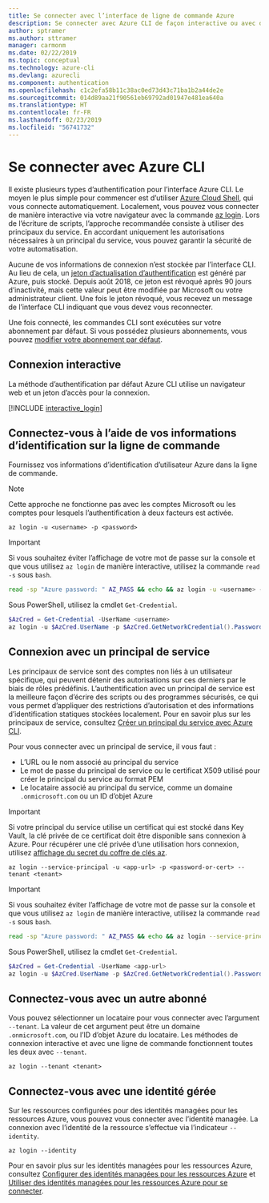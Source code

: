 ```yaml
---
title: Se connecter avec l’interface de ligne de commande Azure
description: Se connecter avec Azure CLI de façon interactive ou avec des informations d’identification locales
author: sptramer
ms.author: sttramer
manager: carmonm
ms.date: 02/22/2019
ms.topic: conceptual
ms.technology: azure-cli
ms.devlang: azurecli
ms.component: authentication
ms.openlocfilehash: c1c2efa58b11c38ac0ed73d43c71ba1b2a44de2e
ms.sourcegitcommit: 014d89aa21f90561eb69792ad01947e481ea640a
ms.translationtype: HT
ms.contentlocale: fr-FR
ms.lasthandoff: 02/23/2019
ms.locfileid: "56741732"
---
```

# <a name="sign-in-with-azure-cli"></a>Se connecter avec Azure CLI 

Il existe plusieurs types d’authentification pour l’interface Azure CLI. Le moyen le plus simple pour commencer est d’utiliser [Azure Cloud Shell](/azure/cloud-shell/overview), qui vous connecte automatiquement.
Localement, vous pouvez vous connecter de manière interactive via votre navigateur avec la commande [az login](/cli/azure/reference-index#az-login). Lors de l’écriture de scripts, l’approche recommandée consiste à utiliser des principaux du service. En accordant uniquement les autorisations nécessaires à un principal du service, vous pouvez garantir la sécurité de votre automatisation.

Aucune de vos informations de connexion n’est stockée par l’interface CLI. Au lieu de cela, un [jeton d’actualisation d’authentification](https://docs.microsoft.com/en-us/azure/active-directory/develop/v1-id-and-access-tokens#refresh-tokens) est généré par Azure, puis stocké. Depuis août 2018, ce jeton est révoqué après 90 jours d’inactivité, mais cette valeur peut être modifiée par Microsoft ou votre administrateur client. Une fois le jeton révoqué, vous recevez un message de l’interface CLI indiquant que vous devez vous reconnecter.

Une fois connecté, les commandes CLI sont exécutées sur votre abonnement par défaut. Si vous possédez plusieurs abonnements, vous pouvez [modifier votre abonnement par défaut](manage-azure-subscriptions-azure-cli.md).

## <a name="sign-in-interactively"></a>Connexion interactive

La méthode d’authentification par défaut Azure CLI utilise un navigateur web et un jeton d’accès pour la connexion.

[!INCLUDE [interactive_login](includes/interactive-login.md)]

## <a name="sign-in-with-credentials-on-the-command-line"></a>Connectez-vous à l’aide de vos informations d’identification sur la ligne de commande

Fournissez vos informations d’identification d’utilisateur Azure dans la ligne de commande.

> [!Note]
> Cette approche ne fonctionne pas avec les comptes Microsoft ou les comptes pour lesquels l’authentification à deux facteurs est activée.

```azurecli-interactive
az login -u <username> -p <password>
```

> [!IMPORTANT]
> Si vous souhaitez éviter l’affichage de votre mot de passe sur la console et que vous utilisez `az login` de manière interactive, utilisez la commande `read -s` sous `bash`.
>
> ```bash
> read -sp "Azure password: " AZ_PASS && echo && az login -u <username> -p $AZ_PASS
> ```
>
> Sous PowerShell, utilisez la cmdlet `Get-Credential`.
>
> ```powershell
> $AzCred = Get-Credential -UserName <username>
> az login -u $AzCred.UserName -p $AzCred.GetNetworkCredential().Password
> ```

## <a name="sign-in-with-a-service-principal"></a>Connexion avec un principal de service

Les principaux de service sont des comptes non liés à un utilisateur spécifique, qui peuvent détenir des autorisations sur ces derniers par le biais de rôles prédéfinis. L’authentification avec un principal de service est la meilleure façon d’écrire des scripts ou des programmes sécurisés, ce qui vous permet d’appliquer des restrictions d’autorisation et des informations d’identification statiques stockées localement. Pour en savoir plus sur les principaux de service, consultez [Créer un principal du service avec Azure CLI](create-an-azure-service-principal-azure-cli.md).

Pour vous connecter avec un principal de service, il vous faut :

* L’URL ou le nom associé au principal du service
* Le mot de passe du principal de service ou le certificat X509 utilisé pour créer le principal du service au format PEM
* Le locataire associé au principal du service, comme un domaine `.onmicrosoft.com` ou un ID d’objet Azure

> [!IMPORTANT]
>
> Si votre principal du service utilise un certificat qui est stocké dans Key Vault, la clé privée de ce certificat doit être disponible sans connexion à Azure. Pour récupérer une clé privée d’une utilisation hors connexion, utilisez [affichage du secret du coffre de clés az](/cli/azure/keyvault/secret).

```azurecli-interactive
az login --service-principal -u <app-url> -p <password-or-cert> --tenant <tenant>
```

> [!IMPORTANT]
> Si vous souhaitez éviter l’affichage de votre mot de passe sur la console et que vous utilisez `az login` de manière interactive, utilisez la commande `read -s` sous `bash`.
>
> ```bash
> read -sp "Azure password: " AZ_PASS && echo && az login --service-principal -u <app-url> -p $AZ_PASS --tenant <tenant>
> ```
>
> Sous PowerShell, utilisez la cmdlet `Get-Credential`.
>
> ```powershell
> $AzCred = Get-Credential -UserName <app-url>
> az login -u $AzCred.UserName -p $AzCred.GetNetworkCredential().Password --tenant <tenant>
> ```

## <a name="sign-in-with-a-different-tenant"></a>Connectez-vous avec un autre abonné

Vous pouvez sélectionner un locataire pour vous connecter avec l’argument `--tenant`. La valeur de cet argument peut être un domaine `.onmicrosoft.com`, ou l’ID d’objet Azure du locataire. Les méthodes de connexion interactive et avec une ligne de commande fonctionnent toutes les deux avec `--tenant`.

```azurecli-interactive
az login --tenant <tenant>
```

## <a name="sign-in-with-a-managed-identity"></a>Connectez-vous avec une identité gérée

Sur les ressources configurées pour des identités managées pour les ressources Azure, vous pouvez vous connecter avec l’identité managée. La connexion avec l’identité de la ressource s’effectue via l’indicateur `--identity`.

```azurecli-interactive
az login --identity
```

Pour en savoir plus sur les identités managées pour les ressources Azure, consultez [Configurer des identités managées pour les ressources Azure](https://docs.microsoft.com/en-us/azure/active-directory/managed-identities-azure-resources/qs-configure-cli-windows-vm) et [Utiliser des identités managées pour les ressources Azure pour se connecter](https://docs.microsoft.com/en-us/azure/active-directory/managed-identities-azure-resources/how-to-use-vm-sign-in).
